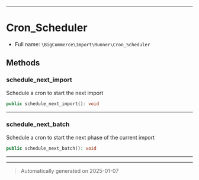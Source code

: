 ***

# Cron_Scheduler





* Full name: `\BigCommerce\Import\Runner\Cron_Scheduler`




## Methods


### schedule_next_import

Schedule a cron to start the next import

```php
public schedule_next_import(): void
```












***

### schedule_next_batch

Schedule a cron to start the next phase of the current import

```php
public schedule_next_batch(): void
```












***


***
> Automatically generated on 2025-01-07
